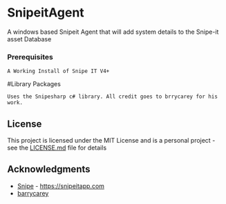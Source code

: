 # SnipeitAgent
A windows based Snipeit Agent that will add system details to the Snipe-it asset Database

### Prerequisites

```
A Working Install of Snipe IT V4+
```

#Library Packages

```
Uses the Snipesharp c# library. All credit goes to brrycarey for his work.
```

## License

This project is licensed under the MIT License and is a personal project - see the [LICENSE.md](LICENSE.md) file for details

## Acknowledgments

* [Snipe](https://github.com/snipe) - https://snipeitapp.com
* [barrycarey](https://github.com/barrycarey)
